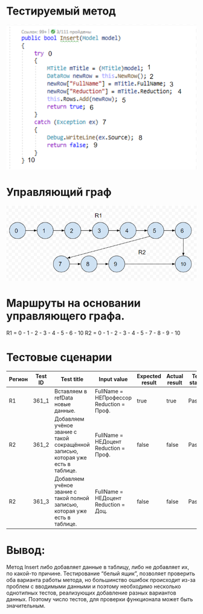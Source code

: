 # Тестируемый метод
![alt text](CODE.PNG "Тестируемый метод")
# Управляющий граф
![alt text](GRAPH.PNG "Тестируемый метод")

# Маршруты на основании управляющего графа.
R1 = 0 - 1 - 2 - 3 - 4 - 5 - 6 - 10
R2 = 0 - 1 - 2 - 3 - 4 - 5 - 7 - 8 - 9 - 10

# Тестовые сценарии
|Регион|Test ID|Test title|Input value|Expected result|Actual result|Test status|
| --- | --- | --- | --- | --- | --- | --- |
|R1| 361_1 |Вставляем в refData новые данные.|FullName = НЕПрофессор Reduction = Проф.|true|true|Passed|
|R2| 361_2 |Добавляем учёное звание с такой сокращённой записью, которая уже есть в таблице.|FullName = НЕДоцент Reduction = Проф.|false|false|Passed|
|R2| 361_3 |Добавляем учёное звание с такой полной записью, которая уже есть в таблице.|FullName = НЕДоцент Reduction = Доц.|false|false|Passed|

# Вывод: 
Метод Insert либо добавляет данные в таблицу, либо не добавляет их, по какой-то причине. Тестирование “белый ящик”, позволяет проверить оба варианта работы метода, но большинство ошибок происходит из-за проблем с вводимыми данными и поэтому необходимо несколько однотипных тестов, реализующих добавление разных вариантов данных. Поэтому число тестов, для проверки функционала может быть значительным.